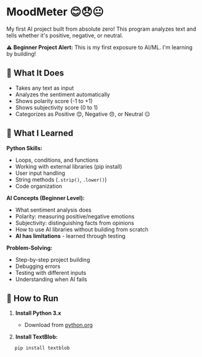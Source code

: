 # MoodMeter 😊😞😐

My first AI project built from absolute zero! This program analyzes text and tells whether it's positive, negative, or neutral.

⚠️ **Beginner Project Alert:** This is my first exposure to AI/ML. I'm learning by building!

## 🎯 What It Does
- Takes any text as input
- Analyzes the sentiment automatically
- Shows polarity score (-1 to +1)
- Shows subjectivity score (0 to 1)  
- Categorizes as Positive 😊, Negative 😞, or Neutral 😐

## 🧠 What I Learned

**Python Skills:**
- Loops, conditions, and functions
- Working with external libraries (pip install)
- User input handling
- String methods (`.strip()`, `.lower()`)
- Code organization

**AI Concepts (Beginner Level):**
- What sentiment analysis does
- Polarity: measuring positive/negative emotions
- Subjectivity: distinguishing facts from opinions
- How to use AI libraries without building from scratch
- **AI has limitations** - learned through testing

**Problem-Solving:**
- Step-by-step project building
- Debugging errors
- Testing with different inputs
- Understanding when AI fails

## 🚀 How to Run

1. **Install Python 3.x**
   - Download from [python.org](https://www.python.org/)

2. **Install TextBlob:**
```bash
   pip install textblob
